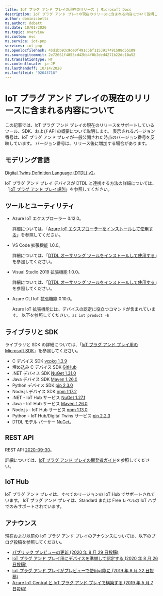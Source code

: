 ```yaml
---
title: IoT プラグ アンド プレイの現在のリリース | Microsoft Docs
description: IoT プラグ アンド プレイの現在のリリースに含まれる内容について説明します。
author: dominicbetts
ms.author: dobett
ms.date: 10/01/2020
ms.topic: overview
ms.custom: mvc
ms.service: iot-pnp
services: iot-pnp
ms.openlocfilehash: 4bd1bb93c9ce0f491c5bf1153917491b88d55109
ms.sourcegitcommit: 2e72661f4853cd42bb4f0b2ded4271b22dc10a52
ms.translationtype: HT
ms.contentlocale: ja-JP
ms.lasthandoff: 10/14/2020
ms.locfileid: "92043716"
---
```

# <a name="whats-in-the-current-iot-plug-and-play-release"></a>IoT プラグ アンド プレイの現在のリリースに含まれる内容について

この記事では、IoT プラグ アンド プレイの現在のリリースをサポートしているツール、SDK、および API の概要について説明します。 表示されるバージョン番号は、IoT プラグ アンド プレイが一般公開された時点のバージョン番号を反映しています。 バージョン番号は、リリース後に増加する場合があります。

## <a name="modeling-language"></a>モデリング言語

[Digital Twins Definition Language (DTDL) v2](https://github.com/Azure/opendigitaltwins-dtdl)。

IoT プラグ アンド プレイ デバイスが DTDL と連携する方法の詳細については、「[IoT プラグ アンド プレイ規則](concepts-convention.md)」を参照してください。

## <a name="tools-and-utilities"></a>ツールとユーティリティ

- Azure IoT エクスプローラー 0.12.0。

    詳細については、「[Azure IoT エクスプローラーをインストールして使用する](howto-use-iot-explorer.md)」を参照してください。

- VS Code 拡張機能 1.0.0。

    詳細については、「[DTDL オーサリング ツールをインストールして使用する](howto-use-dtdl-authoring-tools.md)」を参照してください。

- Visual Studio 2019 拡張機能 1.0.0。

    詳細については、「[DTDL オーサリング ツールをインストールして使用する](howto-use-dtdl-authoring-tools.md)」を参照してください。

- Azure CLI IoT 拡張機能 0.10.0。

    Azure IoT 拡張機能には、デバイスの認定に役立つコマンドが含まれています。 以下を参照してください。`az iot product -h`

## <a name="libraries-and-sdks"></a>ライブラリと SDK

ライブラリと SDK の詳細については、「[IoT プラグ アンド プレイ用の Microsoft SDK](libraries-sdks.md)」を参照してください。

- C デバイス SDK [vcpkg 1.3.9](https://github.com/Azure/azure-iot-sdk-c/blob/master/doc/setting_up_vcpkg.md)
- 埋め込み C デバイス SDK [GitHub](https://github.com/Azure/azure-sdk-for-c/)
- .NET デバイス SDK [NuGet 1.31.0](https://www.nuget.org/packages/Microsoft.Azure.Devices.Client)
- Java デバイス SDK [Maven 1.26.0](https://mvnrepository.com/artifact/com.microsoft.azure.sdk.iot/iot-device-client)
- Python デバイス SDK [pip 2.3.0](https://pypi.org/project/azure-iot-device/)
- Node.js デバイス SDK [npm 1.17.2](https://www.npmjs.com/package/azure-iot-device)
- .NET - IoT Hub サービス [NuGet 1.27.1](https://www.nuget.org/packages/Microsoft.Azure.Devices )
- Java - IoT Hub サービス [Maven 1.26.0](https://mvnrepository.com/artifact/com.microsoft.azure.sdk.iot/iot-service-client/1.26.0)
- Node.js - IoT Hub サービス [npm 1.13.0](https://www.npmjs.com/package/azure-iothub)
- Python - IoT Hub/Digital Twins サービス [pip 2.2.3](https://pypi.org/project/azure-iot-hub)
- DTDL モデル パーサー [NuGet](https://www.nuget.org/packages/Microsoft.Azure.DigitalTwins.Parser)。

## <a name="rest-apis"></a>REST API

REST API [2020-09-30](/rest/api/iothub)。

詳細については、[IoT プラグ アンド プレイの開発者ガイド](concepts-developer-guide-service.md)を参照してください。

## <a name="iot-hub"></a>IoT Hub

IoT プラグ アンド プレイは、すべてのリージョンの IoT Hub でサポートされています。 IoT プラグ アンド プレイは、Standard または Free レベルの IoT ハブでのみサポートされています。

## <a name="announcements"></a>アナウンス

現在および以前の IoT プラグ アンド プレイのアナウンスについては、以下のブログ投稿を参照してください。

- [パブリック プレビューの更新 (2020 年 8 月 29 日投稿)](https://techcommunity.microsoft.com/t5/internet-of-things/add-quot-plug-and-play-quot-to-your-iot-solutions/ba-p/1548531)
- [IoT プラグ アンド プレイ用にデバイスを準備して認定する (2020 年 8 月 26 日投稿)](https://azure.microsoft.com/blog/prepare-and-certify-your-devices-for-iot-plug-and-play/)
- [IoT プラグ アンド プレイがプレビューで使用可能に (2019 年 8 月 22 日投稿)](https://azure.microsoft.com/blog/iot-plug-and-play-is-now-available-in-preview/)
- [Azure IoT Central と IoT プラグ アンド プレイで構築する (2019 年 5 月 7 日投稿)](https://azure.microsoft.com/blog/build-with-azure-iot-central-and-iot-plug-and-play/)